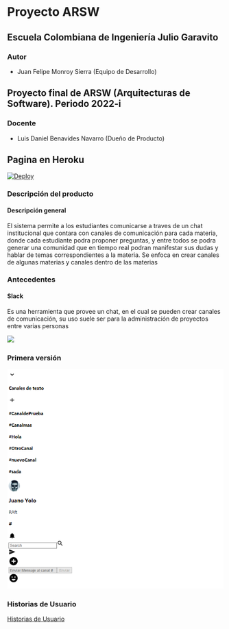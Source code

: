 # Proyecto ARSW

## Escuela Colombiana de Ingeniería Julio Garavito

### Autor

- Juan Felipe Monroy Sierra (Equipo de Desarrollo)


## Proyecto final de ARSW (Arquitecturas de Software). Periodo 2022-i



### Docente 

- Luis Daniel Benavides Navarro (Dueño de Producto)

## Pagina en Heroku
[![Deploy](https://www.herokucdn.com/deploy/button.svg)](https://slackarsw.herokuapp.com/)

### Descripción del producto
#### Descripción general

El sistema permite a los estudiantes comunicarse a traves de un chat institucional
que contara con canales de comunicación para cada materia, donde cada estudiante
podra proponer preguntas, y entre todos se podra generar una comunidad que en tiempo real
podran manifestar sus dudas y hablar de temas correspondientes a la materia.
Se enfoca en crear canales de algunas materias y canales dentro de las materias

### Antecedentes

#### Slack

Es una herramienta que provee un chat, en el cual se pueden crear canales de comunicación,
su uso suele ser para la administración de proyectos entre varias personas

![](https://aem.dropbox.com/cms/content/dam/dropbox/www/en-us/business/app-integrations/slack/Slack_logo_new.png)

### Primera versión

![img](./img/primeraVersion.png)

### Historias de Usuario

[Historias de Usuario](https://tree.taiga.io/project/juano_monroy-ecicommunitychat/backlog)



